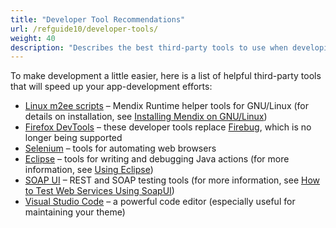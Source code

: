```yaml
---
title: "Developer Tool Recommendations"
url: /refguide10/developer-tools/
weight: 40
description: "Describes the best third-party tools to use when developing with Mendix."
---
```


To make development a little easier, here is a list of helpful third-party tools that will speed up your app-development efforts:

* [Linux m2ee scripts](https://github.com/mendix/m2ee-tools) – Mendix Runtime helper tools for GNU/Linux (for details on installation, see [Installing Mendix on GNU/Linux](https://github.com/mendix/m2ee-tools/blob/master/doc/README.md))
* [Firefox DevTools](https://www.mozilla.org/en-US/firefox/developer/?utm_source=firebug&utm_medium=lp&utm_campaign=switch&utm_content=landingpage) – these developer tools replace [Firebug](https://getfirebug.com/), which is no longer being supported
* [Selenium](https://www.seleniumhq.org/) – tools for automating web browsers
* [Eclipse](https://www.eclipse.org/downloads/) – tools for writing and debugging Java actions (for more information, see [Using Eclipse](/refguide10/using-eclipse/))
* [SOAP UI](https://www.soapui.org/) – REST and SOAP testing tools (for more information, see [How to Test Web Services Using SoapUI](/howto10/testing/testing-web-services-using-soapui/))
* [Visual Studio Code](https://code.visualstudio.com/) – a powerful code editor (especially useful for maintaining your theme)
